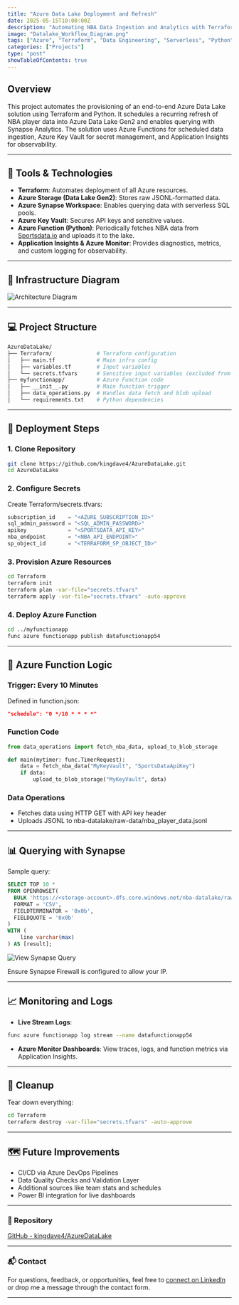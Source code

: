 ```yaml
---
title: "Azure Data Lake Deployment and Refresh"
date: 2025-05-15T10:00:00Z
description: "Automating NBA Data Ingestion and Analytics with Terraform, Azure Functions, and Synapse"
image: "Datalake_Workflow_Diagram.png"
tags: ["Azure", "Terraform", "Data Engineering", "Serverless", "Python", "Synapse"]
categories: ["Projects"]
type: "post"
showTableOfContents: true
---
```


## Overview

This project automates the provisioning of an end-to-end Azure Data Lake solution using Terraform and Python. It schedules a recurring refresh of NBA player data into Azure Data Lake Gen2 and enables querying with Synapse Analytics. The solution uses Azure Functions for scheduled data ingestion, Azure Key Vault for secret management, and Application Insights for observability.

---

## 🔧 Tools & Technologies

- **Terraform**: Automates deployment of all Azure resources.
- **Azure Storage (Data Lake Gen2)**: Stores raw JSONL-formatted data.
- **Azure Synapse Workspace**: Enables querying data with serverless SQL pools.
- **Azure Key Vault**: Secures API keys and sensitive values.
- **Azure Function (Python)**: Periodically fetches NBA data from [Sportsdata.io](https://sportsdata.io/) and uploads it to the lake.
- **Application Insights & Azure Monitor**: Provides diagnostics, metrics, and custom logging for observability.

---

## 🧱 Infrastructure Diagram

![Architecture Diagram](/images/Datalake_Workflow_Diagram.png)

---

## 💻 Project Structure

```bash
AzureDataLake/
├── Terraform/              # Terraform configuration
│   ├── main.tf             # Main infra config
│   ├── variables.tf        # Input variables
│   └── secrets.tfvars      # Sensitive input variables (excluded from repo)
├── myfunctionapp/          # Azure Function code
│   ├── __init__.py         # Main function trigger
│   ├── data_operations.py  # Handles data fetch and blob upload
│   └── requirements.txt    # Python dependencies
```

---

## 🚀 Deployment Steps

### 1. Clone Repository

```bash
git clone https://github.com/kingdave4/AzureDataLake.git
cd AzureDataLake
```

### 2. Configure Secrets

Create Terraform/secrets.tfvars:

```tf
subscription_id    = "<AZURE_SUBSCRIPTION_ID>"
sql_admin_password = "<SQL_ADMIN_PASSWORD>"
apikey             = "<SPORTSDATA_API_KEY>"
nba_endpoint       = "<NBA_API_ENDPOINT>"
sp_object_id       = "<TERRAFORM_SP_OBJECT_ID>"
```

### 3. Provision Azure Resources

```bash
cd Terraform
terraform init
terraform plan -var-file="secrets.tfvars"
terraform apply -var-file="secrets.tfvars" -auto-approve
```

### 4. Deploy Azure Function

```bash
cd ../myfunctionapp
func azure functionapp publish datafunctionapp54
```

---

## 🧠 Azure Function Logic

### Trigger: Every 10 Minutes

Defined in function.json:

``` json
"schedule": "0 */10 * * * *"
```

### Function Code

``` python
from data_operations import fetch_nba_data, upload_to_blob_storage

def main(mytimer: func.TimerRequest):
    data = fetch_nba_data("MyKeyVault", "SportsDataApiKey")
    if data:
        upload_to_blob_storage("MyKeyVault", data)
```

### Data Operations

* Fetches data using HTTP GET with API key header
* Uploads JSONL to nba-datalake/raw-data/nba_player_data.jsonl

---

## 📊 Querying with Synapse

Sample query:

``` sql
SELECT TOP 10 *
FROM OPENROWSET(
  BULK 'https://<storage-account>.dfs.core.windows.net/nba-datalake/raw-data/nba_player_data.jsonl',
  FORMAT = 'CSV',
  FIELDTERMINATOR = '0x0b',
  FIELDQUOTE = '0x0b'
)
WITH (
    line varchar(max)
) AS [result];
```

![View Synapse Query](/images/Datalake_query.png)

Ensure Synapse Firewall is configured to allow your IP.

---

## 📈 Monitoring and Logs

* **Live Stream Logs**:

``` bash
func azure functionapp log stream --name datafunctionapp54
```

* **Azure Monitor Dashboards**: View traces, logs, and function metrics via Application Insights.

---

## 🧹 Cleanup

Tear down everything:

``` bash
cd Terraform
terraform destroy -var-file="secrets.tfvars" -auto-approve
```

---

## 🗺️ Future Improvements

* CI/CD via Azure DevOps Pipelines
* Data Quality Checks and Validation Layer
* Additional sources like team stats and schedules
* Power BI integration for live dashboards

---

### 📁 Repository

[GitHub - kingdave4/AzureDataLake](https://github.com/kingdave4/AzureDataLake)

---

### 📬 Contact

For questions, feedback, or opportunities, feel free to [connect on LinkedIn](https://www.linkedin.com/in/david-mboli-idie-38b974209/) or drop me a message through the contact form.

---

